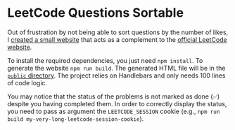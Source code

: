 # LeetCode Questions Sortable

Out of frustration by not being able to sort questions by the number of likes, I [created a small website](https://antonio-ramadas.github.io/leetcode-questions-sortable/) that acts as a complement to the [official LeetCode website](https://leetcode.com/).

To install the required dependencies, you just need `npm install`. To generate the website `npm run build`. The generated HTML file will be in the [`public` directory](public). The project relies on Handlebars and only needs 100 lines of code logic.

You may notice that the status of the problems is not marked as done (`✅`) despite you having completed them. In order to correctly display the status, you need to pass as argument the `LEETCODE_SESSION` cookie (e.g., `npm run build my-very-long-leetcode-session-cookie`).
